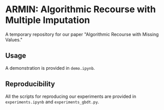 # ARMIN: Algorithmic Recourse with Multiple Imputation

A temporary repository for our paper "Algorithmic Recourse with Missing Values." 

## Usage
A demonstration is provided in `demo.ipynb`. 

## Reproducibility
All the scripts for reproducing our experiments are provided in `experiments.ipynb` and `experiments_gbdt.py`. 



